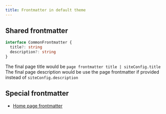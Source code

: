 ```yaml
---
title: Frontmatter in default theme
---
```


## Shared frontmatter

```ts
interface CommonFrontmatter {
  title?: string
  description?: string
}
```

The final page title would be `page frontmatter title | siteConfig.title`  
The final page description would be use the page frontmatter if provided instead of `siteConfig.description`

## Special frontmatter

* [Home page frontmatter](/guide/default-theme/home-page/#Frontmatter)